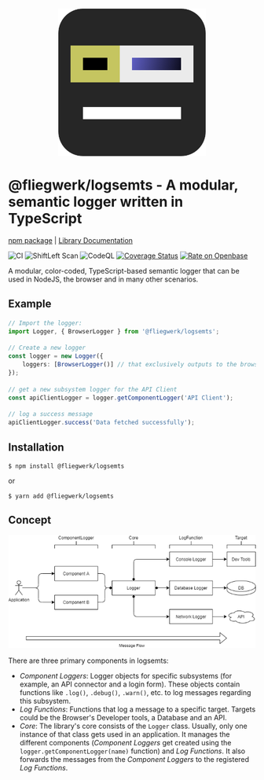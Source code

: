 <p align="center">
<img alt="LogSemTS Logo" height="300" src="assets/logo.png" />
</p>

# @fliegwerk/logsemts - A modular, semantic logger written in TypeScript

[npm package](https://npmjs.com/package/@fliegwerk/logsemts)
| [Library Documentation](https://fliegwerk.github.io/logsemts)

![CI](https://github.com/fliegwerk/logsemts/workflows/CI/badge.svg)
![ShiftLeft Scan](https://github.com/fliegwerk/logsemts/workflows/ShiftLeft%20Scan/badge.svg)
![CodeQL](https://github.com/fliegwerk/logsemts/workflows/CodeQL/badge.svg)
[![Coverage Status](https://coveralls.io/repos/github/fliegwerk/logsemts/badge.svg?branch=master)](https://coveralls.io/github/fliegwerk/logsemts?branch=master)
[![Rate on Openbase](https://badges.openbase.io/js/rating/@fliegwerk/logsemts.svg)](https://openbase.io/js/@fliegwerk/logsemts?utm_source=embedded&utm_medium=badge&utm_campaign=rate-badge)

A modular, color-coded, TypeScript-based semantic logger that can be used in NodeJS, the browser and in many other scenarios.

## Example

```ts
// Import the logger:
import Logger, { BrowserLogger } from '@fliegwerk/logsemts';

// Create a new logger
const logger = new Logger({
	loggers: [BrowserLogger()] // that exclusively outputs to the browser dev tools
});

// get a new subsystem logger for the API Client
const apiClientLogger = logger.getComponentLogger('API Client');

// log a success message
apiClientLogger.success('Data fetched successfully');
```

## Installation

```shell script
$ npm install @fliegwerk/logsemts
```

or

```shell script
$ yarn add @fliegwerk/logsemts
```

## Concept

![Concept Overview Diagram](assets/drawio/concept-overview.png)

There are three primary components in logsemts:

- _Component Loggers_: Logger objects for specific subsystems (for example, an API connector and a login form).
  These objects contain functions like `.log()`, `.debug()`, `.warn()`, etc. to log messages regarding this subsystem.
- _Log Functions_: Functions that log a message to a specific target. Targets could be the Browser's Developer tools, a
  Database and an API.
- _Core_: The library's core consists of the `Logger` class. Usually, only one instance of that class gets used in an
  application. It manages the different components (_Component Loggers_ get created using the
  `logger.getComponentLogger(name)` function) and _Log Functions_. It also forwards the messages from the _Component
  Loggers_ to the registered _Log Functions_.
